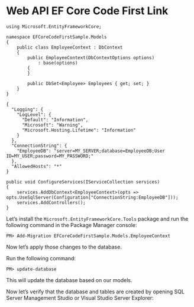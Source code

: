# Web API EF Core Code First Link

```
using Microsoft.EntityFrameworkCore;

namespace EFCoreCodeFirstSample.Models
{
    public class EmployeeContext : DbContext
    {
        public EmployeeContext(DbContextOptions options)
            : base(options)
        {
        }

        public DbSet<Employee> Employees { get; set; }
    }
}
```

```
{
  "Logging": {
    "LogLevel": {
      "Default": "Information",
      "Microsoft": "Warning",
      "Microsoft.Hosting.Lifetime": "Information"
    }
  },
  "ConnectionString": {
    "EmployeeDB": "server=MY_SERVER;database=EmployeeDB;User ID=MY_USER;password=MY_PASSWORD;"
  },
  "AllowedHosts": "*"
}
```

```
public void ConfigureServices(IServiceCollection services)
{
    services.AddDbContext<EmployeeContext>(opts => opts.UseSqlServer(Configuration["ConnectionString:EmployeeDB"]));
    services.AddControllers();
}
```

Let’s install the `Microsoft.EntityFrameworkCore.Tools` package and run the following command in the Package Manager console:

`PM> Add-Migration EFCoreCodeFirstSample.Models.EmployeeContext`

Now let’s apply those changes to the database.

Run the following command:

`PM> update-database`

This will update the database based on our models.

Now let’s verify that the database and tables are created by opening SQL Server Management Studio or Visual Studio Server Explorer:
